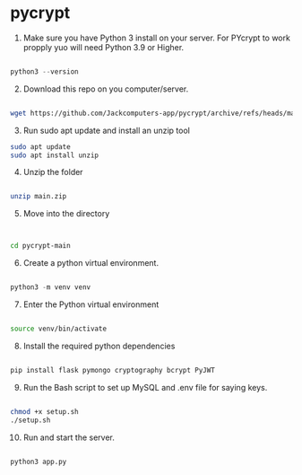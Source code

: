 # pycrypt
 

 1. Make sure you have Python 3 install on your server. For PYcrypt to work propply yuo will need Python 3.9 or Higher.

 ```python

 python3 --version

 ```

 2. Download this repo on you computer/server.

 ```bash

 wget https://github.com/Jackcomputers-app/pycrypt/archive/refs/heads/main.zip

 ```

 3. Run sudo apt update and install an unzip tool
```bash
sudo apt update
sudo apt install unzip
```

4. Unzip the folder
```bash

unzip main.zip

```
5. Move into the directory
```bash


cd pycrypt-main

```

6. Create a python virtual environment. 
```python

python3 -m venv venv

```
7. Enter the Python virtual environment
```bash

source venv/bin/activate

```

8. Install the required python dependencies
```python

pip install flask pymongo cryptography bcrypt PyJWT

```

9. Run the Bash script to set up MySQL and .env file for saying keys.
```bash

chmod +x setup.sh
./setup.sh

```

10. Run and start the server. 
```python

python3 app.py

```


